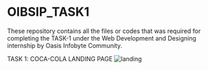 # OIBSIP_TASK1
These repository contains all the files or codes that was required for completing the TASK-1 under the Web Development and Designing internship by Oasis Infobyte Community.

TASK 1: COCA-COLA LANDING PAGE
![landing](https://user-images.githubusercontent.com/67512104/150184082-f2c63c7a-3387-4e36-b006-ed5bdad88fe9.PNG)
